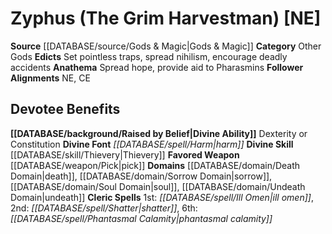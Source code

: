 ﻿---
ability:
- Dexterity
- Constitution
ability_boost:
- Dexterity
- Constitution
alignment: NE
deity:
- '[[DATABASE/deity/Zyphus|Zyphus]]'
deity_category: Other Gods
divine_font: Harm
domain:
- '[[DATABASE/domain/Death Domain|Death]]'
- '[[DATABASE/domain/Sorrow Domain|Sorrow]]'
- '[[DATABASE/domain/Soul Domain|Soul]]'
- '[[DATABASE/domain/Undeath Domain|Undeath]]'
favored_weapon: '[[DATABASE/weapon/Pick|Pick]]'
follower_alignment:
- NE
- CE
id: '160'
name: Zyphus
rarity: Common
skill:
- '[[DATABASE/skill/Thievery|Thievery]]'
source: '[[DATABASE/source/Gods & Magic|Gods & Magic]]'
type: Deity

---
# Zyphus (The Grim Harvestman) [NE]

**Source** [[DATABASE/source/Gods & Magic|Gods & Magic]] 
**Category** Other Gods
**Edicts** Set pointless traps, spread nihilism, encourage deadly accidents
**Anathema** Spread hope, provide aid to Pharasmins
**Follower Alignments** NE, CE

## Devotee Benefits

**[[DATABASE/background/Raised by Belief|Divine Ability]]** Dexterity or Constitution
**Divine Font** _[[DATABASE/spell/Harm|harm]]_
**Divine Skill** [[DATABASE/skill/Thievery|Thievery]]
**Favored Weapon** [[DATABASE/weapon/Pick|pick]]
**Domains** [[DATABASE/domain/Death Domain|death]], [[DATABASE/domain/Sorrow Domain|sorrow]], [[DATABASE/domain/Soul Domain|soul]], [[DATABASE/domain/Undeath Domain|undeath]]
**Cleric Spells** 1st: _[[DATABASE/spell/Ill Omen|ill omen]]_, 2nd: _[[DATABASE/spell/Shatter|shatter]]_, 6th: _[[DATABASE/spell/Phantasmal Calamity|phantasmal calamity]]_